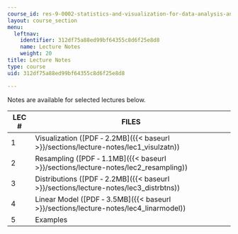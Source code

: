 ```yaml
---
course_id: res-9-0002-statistics-and-visualization-for-data-analysis-and-inference-january-iap-2009
layout: course_section
menu:
  leftnav:
    identifier: 312df75a88ed99bf64355c8d6f25e8d8
    name: Lecture Notes
    weight: 20
title: Lecture Notes
type: course
uid: 312df75a88ed99bf64355c8d6f25e8d8

---
```


Notes are available for selected lectures below.

| LEC # | FILES |
| --- | --- |
| 1 | Visualization ([PDF ‑ 2.2MB]({{< baseurl >}}/sections/lecture-notes/lec1_visulzatn)) |
| 2 | Resampling ([PDF ‑ 1.1MB]({{< baseurl >}}/sections/lecture-notes/lec2_resampling)) |
| 3 | Distributions ([PDF ‑ 2.2MB]({{< baseurl >}}/sections/lecture-notes/lec3_distrbtns)) |
| 4 | Linear Model ([PDF ‑ 3.5MB]({{< baseurl >}}/sections/lecture-notes/lec4_linarmodel)) |
| 5 | Examples